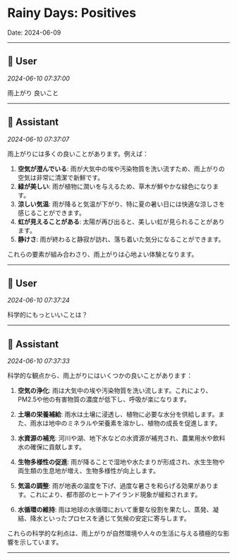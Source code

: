 # Rainy Days: Positives

Date: 2024-06-09

---

## 👤 User
*2024-06-10 07:37:00*

雨上がり 良いこと

---

## 🤖 Assistant
*2024-06-10 07:37:07*

雨上がりには多くの良いことがあります。例えば：

1. **空気が澄んでいる**: 雨が大気中の埃や汚染物質を洗い流すため、雨上がりの空気は非常に清潔で新鮮です。
2. **緑が美しい**: 雨が植物に潤いを与えるため、草木が鮮やかな緑色になります。
3. **涼しい気温**: 雨が降ると気温が下がり、特に夏の暑い日には快適な涼しさを感じることができます。
4. **虹が見えることがある**: 太陽が再び出ると、美しい虹が見られることがあります。
5. **静けさ**: 雨が終わると静寂が訪れ、落ち着いた気分になることができます。

これらの要素が組み合わさり、雨上がりは心地よい体験となります。

---

## 👤 User
*2024-06-10 07:37:24*

科学的にもっといいことは？

---

## 🤖 Assistant
*2024-06-10 07:37:33*

科学的な観点から、雨上がりにはいくつかの良いことがあります：

1. **空気の浄化**: 雨は大気中の埃や汚染物質を洗い流します。これにより、PM2.5や他の有害物質の濃度が低下し、呼吸が楽になります。

2. **土壌の栄養補給**: 雨水は土壌に浸透し、植物に必要な水分を供給します。また、雨水は地中のミネラルや栄養素を溶かし、植物の成長を促進します。

3. **水資源の補充**: 河川や湖、地下水などの水資源が補充され、農業用水や飲料水の確保に貢献します。

4. **生物多様性の促進**: 雨が降ることで湿地や水たまりが形成され、水生生物や両生類の生息地が増え、生物多様性が向上します。

5. **気温の調整**: 雨が地表の温度を下げ、過度な暑さを和らげる効果があります。これにより、都市部のヒートアイランド現象が緩和されます。

6. **水循環の維持**: 雨は地球の水循環において重要な役割を果たし、蒸発、凝結、降水といったプロセスを通じて気候の安定に寄与します。

これらの科学的な利点は、雨上がりが自然環境や人々の生活に与える積極的な影響を示しています。

---
